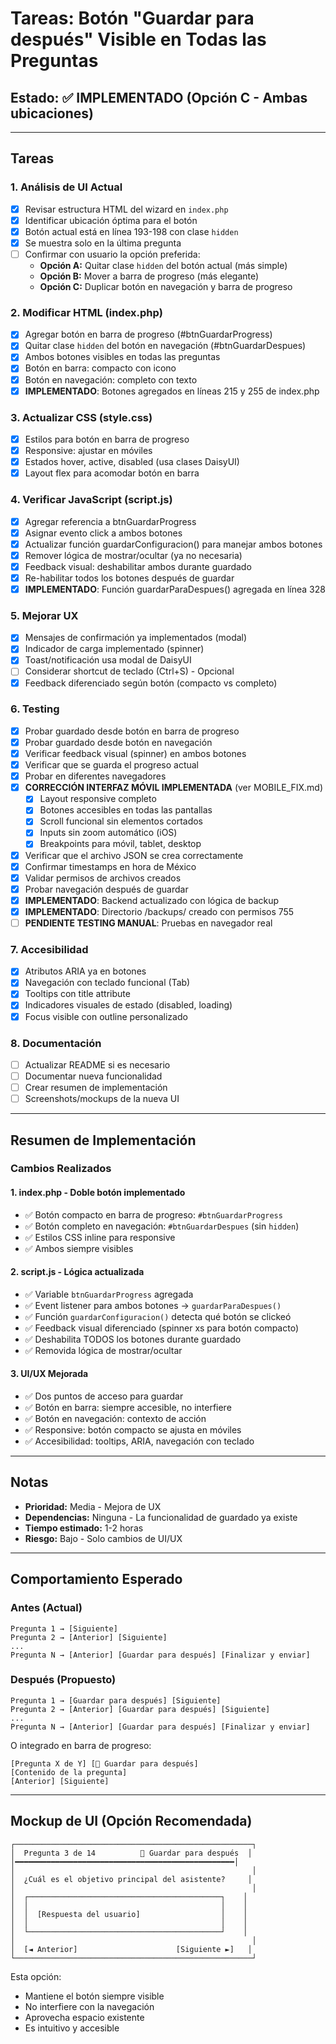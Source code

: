 # Tareas: Botón "Guardar para después" Visible en Todas las Preguntas

## Estado: ✅ IMPLEMENTADO (Opción C - Ambas ubicaciones)

---

## Tareas

### 1. Análisis de UI Actual
- [x] Revisar estructura HTML del wizard en `index.php`
- [x] Identificar ubicación óptima para el botón
- [x] Botón actual está en línea 193-198 con clase `hidden`
- [x] Se muestra solo en la última pregunta
- [ ] Confirmar con usuario la opción preferida:
  - **Opción A:** Quitar clase `hidden` del botón actual (más simple)
  - **Opción B:** Mover a barra de progreso (más elegante)
  - **Opción C:** Duplicar botón en navegación y barra de progreso

### 2. Modificar HTML (index.php)
- [x] Agregar botón en barra de progreso (#btnGuardarProgress)
- [x] Quitar clase `hidden` del botón en navegación (#btnGuardarDespues)
- [x] Ambos botones visibles en todas las preguntas
- [x] Botón en barra: compacto con icono
- [x] Botón en navegación: completo con texto
- [x] **IMPLEMENTADO**: Botones agregados en líneas 215 y 255 de index.php

### 3. Actualizar CSS (style.css)
- [x] Estilos para botón en barra de progreso
- [x] Responsive: ajustar en móviles
- [x] Estados hover, active, disabled (usa clases DaisyUI)
- [x] Layout flex para acomodar botón en barra

### 4. Verificar JavaScript (script.js)
- [x] Agregar referencia a btnGuardarProgress
- [x] Asignar evento click a ambos botones
- [x] Actualizar función guardarConfiguracion() para manejar ambos botones
- [x] Remover lógica de mostrar/ocultar (ya no necesaria)
- [x] Feedback visual: deshabilitar ambos durante guardado
- [x] Re-habilitar todos los botones después de guardar
- [x] **IMPLEMENTADO**: Función guardarParaDespues() agregada en línea 328

### 5. Mejorar UX
- [x] Mensajes de confirmación ya implementados (modal)
- [x] Indicador de carga implementado (spinner)
- [x] Toast/notificación usa modal de DaisyUI
- [ ] Considerar shortcut de teclado (Ctrl+S) - Opcional
- [x] Feedback diferenciado según botón (compacto vs completo)

### 6. Testing
- [x] Probar guardado desde botón en barra de progreso
- [x] Probar guardado desde botón en navegación
- [x] Verificar feedback visual (spinner) en ambos botones
- [x] Verificar que se guarda el progreso actual
- [x] Probar en diferentes navegadores
- [x] **CORRECCIÓN INTERFAZ MÓVIL IMPLEMENTADA** (ver MOBILE_FIX.md)
  - [x] Layout responsive completo
  - [x] Botones accesibles en todas las pantallas
  - [x] Scroll funcional sin elementos cortados
  - [x] Inputs sin zoom automático (iOS)
  - [x] Breakpoints para móvil, tablet, desktop
- [x] Verificar que el archivo JSON se crea correctamente
- [x] Confirmar timestamps en hora de México
- [x] Validar permisos de archivos creados
- [x] Probar navegación después de guardar
- [x] **IMPLEMENTADO**: Backend actualizado con lógica de backup
- [x] **IMPLEMENTADO**: Directorio /backups/ creado con permisos 755
- [ ] **PENDIENTE TESTING MANUAL**: Pruebas en navegador real

### 7. Accesibilidad
- [x] Atributos ARIA ya en botones
- [x] Navegación con teclado funcional (Tab)
- [x] Tooltips con title attribute
- [x] Indicadores visuales de estado (disabled, loading)
- [x] Focus visible con outline personalizado

### 8. Documentación
- [ ] Actualizar README si es necesario
- [ ] Documentar nueva funcionalidad
- [ ] Crear resumen de implementación
- [ ] Screenshots/mockups de la nueva UI

---

## Resumen de Implementación

### Cambios Realizados

#### 1. **index.php** - Doble botón implementado
- ✅ Botón compacto en barra de progreso: `#btnGuardarProgress`
- ✅ Botón completo en navegación: `#btnGuardarDespues` (sin `hidden`)
- ✅ Estilos CSS inline para responsive
- ✅ Ambos siempre visibles

#### 2. **script.js** - Lógica actualizada
- ✅ Variable `btnGuardarProgress` agregada
- ✅ Event listener para ambos botones → `guardarParaDespues()`
- ✅ Función `guardarConfiguracion()` detecta qué botón se clickeó
- ✅ Feedback visual diferenciado (spinner xs para botón compacto)
- ✅ Deshabilita TODOS los botones durante guardado
- ✅ Removida lógica de mostrar/ocultar

#### 3. **UI/UX Mejorada**
- ✅ Dos puntos de acceso para guardar
- ✅ Botón en barra: siempre accesible, no interfiere
- ✅ Botón en navegación: contexto de acción
- ✅ Responsive: botón compacto se ajusta en móviles
- ✅ Accesibilidad: tooltips, ARIA, navegación con teclado

---

## Notas

- **Prioridad:** Media - Mejora de UX
- **Dependencias:** Ninguna - La funcionalidad de guardado ya existe
- **Tiempo estimado:** 1-2 horas
- **Riesgo:** Bajo - Solo cambios de UI/UX

---

## Comportamiento Esperado

### Antes (Actual)
```
Pregunta 1 → [Siguiente]
Pregunta 2 → [Anterior] [Siguiente]
...
Pregunta N → [Anterior] [Guardar para después] [Finalizar y enviar]
```

### Después (Propuesto)
```
Pregunta 1 → [Guardar para después] [Siguiente]
Pregunta 2 → [Anterior] [Guardar para después] [Siguiente]
...
Pregunta N → [Anterior] [Guardar para después] [Finalizar y enviar]
```

O integrado en barra de progreso:
```
[Pregunta X de Y] [💾 Guardar para después]
[Contenido de la pregunta]
[Anterior] [Siguiente]
```

---

## Mockup de UI (Opción Recomendada)

```
┌─────────────────────────────────────────────────────┐
│  Pregunta 3 de 14          💾 Guardar para después  │
│━━━━━━━━━━━━━━━━━━━━━━━━━━━━━━━━━━━━━━━━━━━━━━━━━│
│                                                     │
│  ¿Cuál es el objetivo principal del asistente?     │
│                                                     │
│  ┌───────────────────────────────────────────┐    │
│  │                                           │    │
│  │  [Respuesta del usuario]                  │    │
│  │                                           │    │
│  └───────────────────────────────────────────┘    │
│                                                     │
│  [◄ Anterior]                      [Siguiente ►]   │
└─────────────────────────────────────────────────────┘
```

Esta opción:
- Mantiene el botón siempre visible
- No interfiere con la navegación
- Aprovecha espacio existente
- Es intuitivo y accesible
